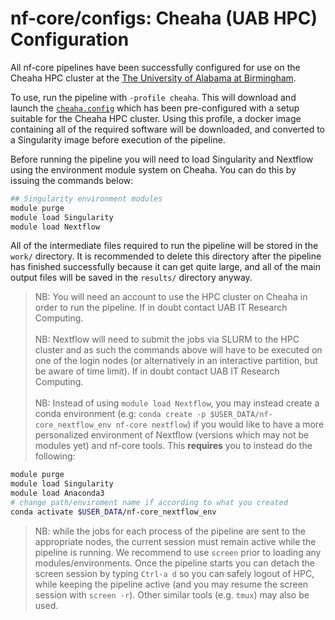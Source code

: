 # nf-core/configs: Cheaha (UAB HPC) Configuration

All nf-core pipelines have been successfully configured for use on the Cheaha HPC cluster at the [The University of Alabama at Birmingham](https://www.uab.edu/home/).

To use, run the pipeline with `-profile cheaha`. This will download and launch the [`cheaha.config`](../conf/cheaha.config) which has been pre-configured with a setup suitable for the Cheaha HPC cluster. Using this profile, a docker image containing all of the required software will be downloaded, and converted to a Singularity image before execution of the pipeline.

Before running the pipeline you will need to load Singularity and Nextflow using the environment module system on Cheaha. You can do this by issuing the commands below:

```bash
## Singularity environment modules
module purge
module load Singularity
module load Nextflow
```

All of the intermediate files required to run the pipeline will be stored in the `work/` directory. It is recommended to delete this directory after the pipeline has finished successfully because it can get quite large, and all of the main output files will be saved in the `results/` directory anyway.

>NB: You will need an account to use the HPC cluster on Cheaha in order to run the pipeline. If in doubt contact UAB IT Research Computing.</br></br>
>NB: Nextflow will need to submit the jobs via SLURM to the HPC cluster and as such the commands above will have to be executed on one of the login nodes (or alternatively in an interactive partition, but be aware of time limit). If in doubt contact UAB IT Research Computing.</br></br>
>NB: Instead of using `module load Nextflow`, you may instead create a conda environment (e.g: `conda create -p $USER_DATA/nf-core_nextflow_env nf-core nextflow`) if you would like to have a more personalized environment of Nextflow (versions which may not be modules yet) and nf-core tools. This __requires__ you to instead do the following:

```bash
module purge
module load Singularity
module load Anaconda3
# change path/enviroment name if according to what you created
conda activate $USER_DATA/nf-core_nextflow_env 
```

>NB: while the jobs for each process of the pipeline are sent to the appropriate nodes, the current session must remain active while the pipeline is running. We recommend to use `screen` prior to loading any modules/environments. Once the pipeline starts you can detach the screen session by typing `Ctrl-a d` so you can safely logout of HPC, while keeping the pipeline active (and you may resume the screen session with `screen -r`). Other similar tools (e.g. `tmux`) may also be used.
